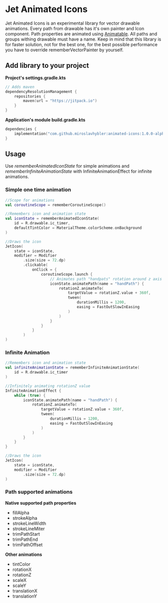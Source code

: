 # Jet Animated Icons

Jet Animated Icons is an experimental library for vector drawable animations. 
Every path from drawable has it's own painter and Icon component. 
Path properties are animated using [Animatable](https://developer.android.com/jetpack/compose/animation/value-based#animatable).
All paths and groups withing drawable must have a name. Keep in mind that this library is for faster 
solution, not for the best one, for the best possible performance you have to override rememberVectorPainter
by yourself.

## Add library to your project

**Project's settings.gradle.kts**
```kotlin
// Adds maven 
dependencyResolutionManagement {
    repositories {
        maven(url = "https://jitpack.io")
    }
}
```

**Application's module build.gradle.kts**
```kotlin
dependencies {
    implementation("com.github.miroslavhybler:animated-icons:1.0.0-alpha09")
}
```

## Usage
Use _rememberAnimatedIconState_ for simple animations and _rememberInfiniteAnimationState_ 
with InfiniteAnimationEffect for infinite animations.

### Simple one time animation
```kotlin
//Scope for animations
val coroutineScope = rememberCoroutineScope()

//Remembers icon and animation state
val iconState = rememberAnimatedIconState(
    id = R.drawable.ic_timer,
    defaultTintColor = MaterialTheme.colorScheme.onBackground
)

//Draws the icon
JetIcon(
    state = iconState,
    modifier = Modifier
        .size(size = 72.dp)
        .clickable(
            onClick = {
                coroutineScope.launch {
                    // Animates path "handpats" rotation around z axis when you click the icon
                    iconState.animatePath(name = "handPath") {
                        rotationZ.animateTo(
                            targetValue = rotationZ.value + 360f,
                            tween(
                                durationMillis = 1200,
                                easing = FastOutSlowInEasing
                            )
                        )
                    }
                }
            }
        )
)
```

### Infinite Animation
```kotlin
//Remembers icon and animation state
val infiniteAnimationState = rememberInfiniteAnimationState(
    id = R.drawable.ic_timer
)

//Infinitely animating rotationZ value
InfiniteAnimationEffect {
    while (true) {
        iconState.animatePath(name = "handPath") {
            rotationZ.animateTo(
                targetValue = rotationZ.value + 360f,
                tween(
                    durationMillis = 1200,
                    easing = FastOutSlowInEasing
                )
            )
        }
    }
}

//Draws the icon
JetIcon(
    state = iconState,
    modifier = Modifier
        .size(size = 72.dp)
)
```

### Path supported animations
**Native supported path properties**
- fillAlpha
- strokeAlpha
- strokeLineWidth
- strokeLineMiter
- trimPathStart
- trimPathEnd
- trimPathOffset

**Other animations**

- tintColor
- rotationX
- rotationZ
- scaleX
- scaleY
- translationX
- translationY
